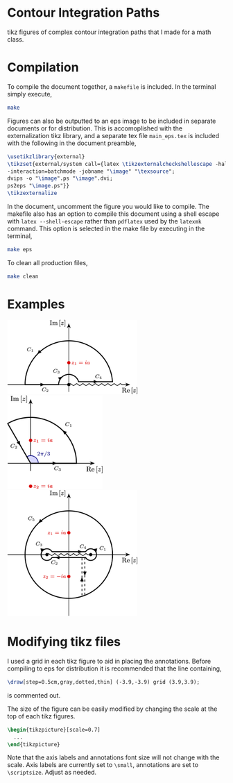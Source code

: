 # Contour Integration Paths
tikz figures of complex contour integration paths that I made for a math class.

# Compilation
To compile the document together, a `makefile` is included. In the terminal simply execute,
```bash
make
```
Figures can also be outputted to an eps image to be included in separate documents or for distribution. This is accomoplished with the externalization tikz library, and a separate tex file `main_eps.tex` is included with the following in the document preamble,
```tex
\usetikzlibrary{external}
\tikzset{external/system call={latex \tikzexternalcheckshellescape -halt-on-error
-interaction=batchmode -jobname "\image" "\texsource";
dvips -o "\image".ps "\image".dvi;
ps2eps "\image.ps"}}
\tikzexternalize
```
In the document, uncomment the figure you would like to compile. The makefile also has an option to compile this document using a shell escape with `latex --shell-escape` rather than `pdflatex` used by the `latexmk` command. This option is selected in the make file by executing in the terminal,
```bash
make eps
```
To clean all production files,
```bash
make clean
```
# Examples
<img src="eps_figures/contour_upper_bc.png" alt="ex1" width="300"/>
<img src="eps_figures/contour_2pi_3.png" alt="ex2" width="220"/>
<img src="eps_figures/contour_dog-bone_center.png" alt="ex3" width="300"/>


# Modifying tikz files
I used a grid in each tikz figure to aid in placing the annotations. Before compiling to eps for distribution it is recommended that the line containing,
```tex
\draw[step=0.5cm,gray,dotted,thin] (-3.9,-3.9) grid (3.9,3.9);
```
is commented out.

The size of the figure can be easily modified by changing the scale at the top of each tikz figures.
```tex
\begin{tikzpicture}[scale=0.7]
  ...
\end{tikzpicture}
```
Note that the axis labels and annotations font size will not change with the scale. Axis labels are currently set to `\small`, annotations are set to `\scriptsize`. Adjust as needed.
